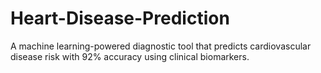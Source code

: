 # Heart-Disease-Prediction
A machine learning-powered diagnostic tool that predicts cardiovascular disease risk with 92% accuracy using clinical biomarkers.
